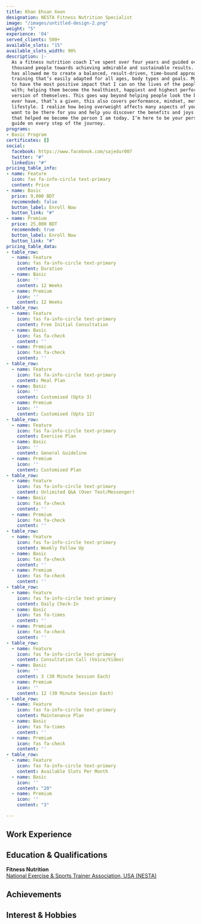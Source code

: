```yaml
---
title: Khan Ehsan Xeon
designation: NESTA Fitness Nutrition Specialist
image: "/images/untitled-design-2.png"
weight: "5"
experience: '04'
served_clients: 500+
available_slots: "15"
available_slots_width: 90%
description: |-
  As a fitness nutrition coach I’ve spent over four years and guided over half a
  thousand people towards achieving admirable and sustainable results. My work
  has allowed me to create a balanced, result-driven, time-bound approach to
  training that’s easily adapted for all ages, body types and goals. My objective is
  to have the most positive impact that I can on the lives of the people that I work
  with; helping them become the healthiest, happiest and highest performing
  version of themselves. This goes way beyond helping people look the best they
  ever have, that’s a given, this also covers performance, mindset, motivation and
  lifestyle. I realize how being overweight affects many aspects of your life, and I
  want to be there for you and help you discover the benefits and joys of training
  that helped me become the person I am today. I’m here to be your personal
  guide on every step of the journey.
programs:
- Basic Program
certificates: []
social:
  facebook: https://www.facebook.com/sajedur007
  twitter: "#"
  linkedin: "#"
pricing_table_info:
- name: Feature
  icon: fas fa-info-circle text-primary
  content: Price
- name: Basic
  price: 9,000 BDT
  recomended: false
  button_label: Enroll Now
  button_link: "#"
- name: Premium
  price: 25,000 BDT
  recomended: true
  button_label: Enroll Now
  button_link: "#"
pricing_table_data:
- table_row:
  - name: Feature
    icon: fas fa-info-circle text-primary
    content: Duration
  - name: Basic
    icon: ''
    content: 12 Weeks
  - name: Premium
    icon: ''
    content: 12 Weeks
- table_row:
  - name: Feature
    icon: fas fa-info-circle text-primary
    content: Free Initial Consultation
  - name: Basic
    icon: fas fa-check
    content: ''
  - name: Premium
    icon: fas fa-check
    content: ''
- table_row:
  - name: Feature
    icon: fas fa-info-circle text-primary
    content: Meal Plan
  - name: Basic
    icon: ''
    content: Customised (Upto 3)
  - name: Premium
    icon: ''
    content: Customised (Upto 12)
- table_row:
  - name: Feature
    icon: fas fa-info-circle text-primary
    content: Exercise Plan
  - name: Basic
    icon: ''
    content: General Guideline
  - name: Premium
    icon: ''
    content: Customised Plan
- table_row:
  - name: Feature
    icon: fas fa-info-circle text-primary
    content: Unlimited Q&A (Over Text/Messenger)
  - name: Basic
    icon: fas fa-check
    content: ''
  - name: Premium
    icon: fas fa-check
    content: ''
- table_row:
  - name: Feature
    icon: fas fa-info-circle text-primary
    content: Weekly Follow Up
  - name: Basic
    icon: fas fa-check
    content: ''
  - name: Premium
    icon: fas fa-check
    content: ''
- table_row:
  - name: Feature
    icon: fas fa-info-circle text-primary
    content: Daily Check-In
  - name: Basic
    icon: fas fa-times
    content: ''
  - name: Premium
    icon: fas fa-check
    content: ''
- table_row:
  - name: Feature
    icon: fas fa-info-circle text-primary
    content: Consultation Call (Voice/Video)
  - name: Basic
    icon: ''
    content: 3 (30 Minute Session Each)
  - name: Premium
    icon: ''
    content: 12 (30 Minute Session Each)
- table_row:
  - name: Feature
    icon: fas fa-info-circle text-primary
    content: Maintenance Plan
  - name: Basic
    icon: fas fa-times
    content: ''
  - name: Premium
    icon: fas fa-check
    content: ''
- table_row:
  - name: Feature
    icon: fas fa-info-circle text-primary
    content: Available Slots Per Month
  - name: Basic
    icon: ''
    content: "20"
  - name: Premium
    icon: ''
    content: "3"

---
```

## **Work Experience**

## **Education & Qualifications**

**Fitness Nutrition**  
[National Exercise & Sports Trainer Association, USA (NESTA) ]()

## **Achievements**

## **Interest & Hobbies**